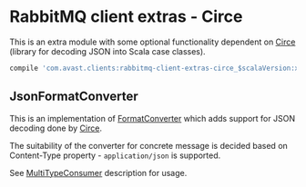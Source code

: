 # RabbitMQ client extras - Circe

This is an extra module with some optional functionality dependent on [Circe](https://github.com/circe/circe) (library for decoding JSON into
Scala case classes).  
```groovy
compile 'com.avast.clients:rabbitmq-client-extras-circe_$scalaVersion:x.x.x'
```

## JsonFormatConverter

This is an implementation of [FormatConverter](../core/src/main/scala/com/avast/clients/rabbitmq/FormatConverter.scala) which adds support
for JSON decoding done by [Circe](https://github.com/circe/circe).

The suitability of the converter for concrete message is decided based on Content-Type property - `application/json` is supported.

See [MultiTypeConsumer](../README.md#multitypeconsumer) description for usage.
